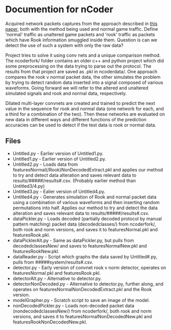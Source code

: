 # Documention for nCoder

Acquired network packets captures from the approach described in [this paper](https://dl.acm.org/citation.cfm?id=2808141), both with the method being used and normal game traffic. Define 'normal' traffic as unaltered game packets and 'rook' traffic as packets which have Rook information smuggled inside them. Question is can we detect the use of such a system with only the raw data?

Project tries to solve it using conv nets and a unique comparison method. The ncoderfork/ folder contains an older c++ and python project which did some preprocessing on the data trying to parse out the protocol. The results from that project are saved as .pkl in ncoderdata/. One approach compares the rook v normal packet data, the other simulates the problem by trying to detect random data inserted into a signal composed of various waveforms. Going forward we will refer to the altered and unaltered simulated signals and rook and normal data, respectively.

Dilated multi-layer convnets are created and trained to predict the next value in the sequence for rook and normal data (one network for each, and a third for a combination of the two). Then these networks are evaluated on new data in different ways and different functions of the prediction accuracies can be used to detect if the test data is rook or normal data.

## Files

- Untitled.py - Earlier version of Untitled1.py.
- Untitled1.py - Earlier version of Untitled2.py.
- Untitled2.py - Loads data from featuresNormal(/Rook)NonDecodedExtract.pkl and applies our method to try and detect data alteration and saves relevant data to results/#####/results#.csv. (Probably earlier method than Untitled3/4.py)
- Untitled3.py -  Ealier version of Untitled4.py.
- Untitled4.py - Generates simulation of Rook and normal packet data using a combination of various waveforms and then inserting random permutations into half. Applies our method to try and detect the data alteration and saves relevant data to results/#####/results#.csv.
- dataPickler.py - Loads decoded (partially decoded protocol by manual pattern matching) packet data (decodedclasses/) from ncoderfork/, both rook and norm versions, and saves it to featuresNormal.pkl and featuresRook.pkl.
- dataPicklerAlt.py - Same as dataPickler.py, but pulls from decodedclassesNew/ and saves to featuresNormalNew.pkl and featuresRookNew.pkl.
- dataReader.py - Script which graphs the data saved by Untitled#.py, pulls from #####system/results#.csv.
- detector.py - Early version of convnet rook v norm detector, operates on featuresNormal.pkl and featuresRook.pkl.
- detectorAlt.py - Alternative to detector.py.
- detectorNonDecoded.py - Alternative to detector.py, further along, and operates on featuresNormalNonDecodedExtract.pkl and the Rook version.
- modelGrapher.py - Scratch script to save an image of the model.
- nonDecodedPickler.py - Loads non-decoded packet data (nondecodedclassesNew/) from ncoderfork/, both rook and norm versions, and saves it to featuresNormalNonDecodedNew.pkl and featuresRookNonDecodedNew.pkl.